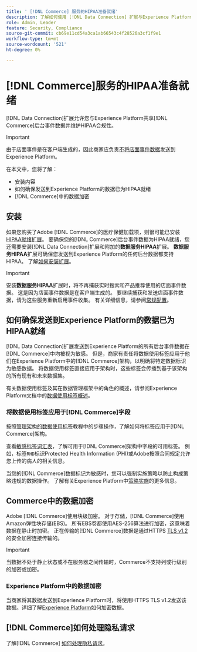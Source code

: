 ```yaml
---
title: ' [!DNL Commerce] 服务的HIPAA准备就绪'
description: 了解如何使用 [!DNL Data Connection] 扩展与Experience Platform共享 [!DNL Commerce] 数据并保持HIPAA合规性。
role: Admin, Leader
feature: Security, Compliance
source-git-commit: cb69e11cd54a3ca1ab66543c4f28526a3cf1f9e1
workflow-type: tm+mt
source-wordcount: '521'
ht-degree: 0%

---
```


# [!DNL Commerce]服务的HIPAA准备就绪

[!DNL Data Connection]扩展允许您与Experience Platform共享[!DNL Commerce]后台事件数据并维护HIPAA合规性。

>[!IMPORTANT]
>
>由于店面事件是在客户端生成的，因此商家应负责[不将店面事件数据](connect-data.md#data-collection)发送到Experience Platform。

在本文中，您将了解：

- 安装内容
- 如何确保发送到Experience Platform的数据已为HIPAA就绪
- [!DNL Commerce]中的数据加密

## 安装

如果您购买了Adobe [!DNL Commerce]的医疗保健加载项，则很可能已安装[HIPAA就绪扩展](https://experienceleague.adobe.com/en/docs/commerce-admin/start/compliance/hipaa-ready-service/overview#installation)。 要确保您的[!DNL Commerce]后台事件数据为HIPAA就绪，您还需要安装[!DNL Data Connection]扩展和附加的&#x200B;**数据服务HIPAA**&#x200B;扩展。 **数据服务HIPAA**&#x200B;扩展可确保您发送到Experience Platform的任何后台数据都支持HIPAA。 了解[如何安装扩展](install.md#install-the-data-services-hipaa-extension)。

>[!IMPORTANT]
>
>安装&#x200B;**数据服务HIPAA**&#x200B;扩展时，将不再捕获实时搜索和产品推荐使用的店面事件数据。 这是因为店面事件数据是在客户端生成的。 要继续捕获和发送店面事件数据，请为这些服务重新启用事件收集。 有关详细信息，请参阅[常规配置](https://experienceleague.adobe.com/en/docs/commerce-admin/config/general/general.html#data-services)。

## 如何确保发送到Experience Platform的数据已为HIPAA就绪

[!DNL Data Connection]扩展发送到Experience Platform的所有后台事件数据在[!DNL Commerce]中均被视为敏感。 但是，商家有责任将数据使用标签应用于他们在Experience Platform中的[!DNL Commerce]架构，以明确将特定数据标识为敏感数据。 将数据使用标签直接应用于架构时，这些标签会传播到基于该架构的所有现有和未来数据集。

有关数据使用标签及其在数据管理框架中的角色的概述，请参阅Experience Platform文档中的[数据使用标签概述](https://experienceleague.adobe.com/en/docs/experience-platform/data-governance/labels/overview)。

### 将数据使用标签应用于[!DNL Commerce]字段

按照[管理架构的数据使用标签](https://experienceleague.adobe.com/en/docs/experience-platform/xdm/tutorials/labels)教程中的步骤操作，了解如何将标签应用于[!DNL Commerce]架构。

查看[敏感标签词汇表](https://experienceleague.adobe.com/en/docs/experience-platform/data-governance/labels/reference#sensitive)，了解可用于[!DNL Commerce]架构中字段的可用标签。 例如，标签`RHD`标识Protected Health Information (PHI)或Adobe按照合同规定允许您上传的病人的相关信息。

当您的[!DNL Commerce]数据标记为敏感时，您可以强制实施策略以防止构成策略违规的数据操作。 了解有关Experience Platform中[策略实施](https://experienceleague.adobe.com/en/docs/experience-platform/data-governance/enforcement/overview)的更多信息。

## Commerce中的数据加密

Adobe [!DNL Commerce]使用块级加密。 对于存储，[!DNL Commerce]使用Amazon弹性块存储(EBS)。 所有EBS卷都使用AES-256算法进行加密，这意味着数据在静止时加密。 正在传输的[!DNL Commerce]数据是通过HTTPS [TLS v1.2](https://datatracker.ietf.org/doc/html/rfc5246)的安全加密连接传输的。

>[!IMPORTANT]
>
>当数据不处于静止状态或不在服务器之间传输时，Commerce不支持列或行级别的加密或加密。

### Experience Platform中的数据加密

当商家将其数据发送到Experience Platform时，将使用HTTPS TLS v1.2发送该数据。详细了解[Experience Platform](https://experienceleague.adobe.com/en/docs/experience-platform/landing/governance-privacy-security/encryption)如何加密数据。

## [!DNL Commerce]如何处理隐私请求

了解[!DNL Commerce] [如何处理隐私请求](handle-privacy-request.md)。
